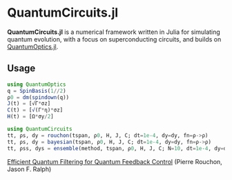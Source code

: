 # QuantumCircuits.jl

**QuantumCircuits.jl** is a numerical framework written in Julia for simulating quantum evolution, with a focus on superconducting circuits, and builds on [QuantumOptics.jl](https://github.com/qojulia/QuantumOptics.jl).

## Usage

```jl
using QuantumOptics
q = SpinBasis(1//2)
ρ0 = dm(spindown(q))
J(t) = [√Γ*σz]
C(t) = [√(Γ*η)*σz]
H(t) = [Ω*σy/2]

using QuantumCircuits
tt, ρs, dy = rouchon(tspan, ρ0, H, J, C; dt=1e-4, dy=dy, fn=ρ->ρ)
tt, ρs, dy = bayesian(tspan, ρ0, H, J, C; dt=1e-4, dy=dy, fn=ρ->ρ)
tt, ρss, dys = ensemble(method, tspan, ρ0, H, J, C; N=10, dt=1e-4, dy=dy, fn=ρ->ρ)
```

[Efficient Quantum Filtering for Quantum Feedback Control](https://arxiv.org/abs/1410.5345) (Pierre Rouchon, Jason F. Ralph)